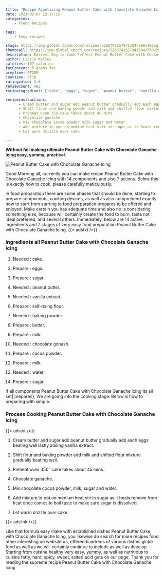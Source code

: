 ```yaml
---
title: "Recipe Appetizing Peanut Butter Cake with Chocolate Ganache Icing"
date: 2021-02-07 12:17:15
categories:
    - Trend Recipes
    
tags:
    - Easy recipes

image: https://img-global.cpcdn.com/recipes/5266742657941504/680x482cq70/peanut-butter-cake-with-chocolate-ganache-icing-recipe-main-photo.jpg
thumbnail: https://img-global.cpcdn.com/recipes/5266742657941504/350x250cq70/peanut-butter-cake-with-chocolate-ganache-icing-recipe-main-photo.jpg
description: Easiest Way to Cook Perfect Peanut Butter Cake with Chocolate Ganache Icing with 14 ingredients and 7 stages of easy cooking.
author: Lizzie Kelley
calories: 197 calories
fatContent: 5 grams fat
preptime: PT28M
cooktime: PT1H
ratingvalue: 3.6
reviewcount: 482
recipeingredient: ["cake", "eggs", "sugar", "peanut butter", "vanilla extract", "selfrising flour", "baking powder", "butter", "milk", "chocolate gonash", "cocoa powder", "milk", "water", "sugar"]

recipeinstructions: 
      - Cream butter and sugar add peanut butter gradually add each eggs beating well lastly adding vanilla extract 
      - Shift flour and baking powder add milk and shifted flour mixture gradually beating well 
      - Preheat oven 350 cake takes about 45 mins 
      - Chocolate ganache 
      - Mix chocolate cocoa powder milk sugar and water 
      - Add mixture to pot on medium heat stir in sugar as it heats remove from heat once comes to boil taste to make sure sugar is dissolved 
      - Let warm drizzle over cake

---
```




**Without fail making ultimate Peanut Butter Cake with Chocolate Ganache Icing easy, yummy, practical**. 


![Peanut Butter Cake with Chocolate Ganache Icing](https://img-global.cpcdn.com/recipes/5266742657941504/680x482cq70/peanut-butter-cake-with-chocolate-ganache-icing-recipe-main-photo.jpg "Peanut Butter Cake with Chocolate Ganache Icing")




Good Morning all, currently you can make recipe Peanut Butter Cake with Chocolate Ganache Icing with 14 components and also 7 actions. Below this is exactly how to cook, please carefully meticulously.

In food preparation there are some phases that should be done, starting to prepare components, cooking devices, as well as also comprehend exactly how to start from starting to food preparation prepares to be offered and enjoyed. Make certain you has adequate time and also no is considering something else, because will certainly create the food to burn, taste not ideal preferred, and several others. Immediately, below are 14 active ingredients and 7 stages of very easy food preparation Peanut Butter Cake with Chocolate Ganache Icing.
{{< adstxt />}}

### Ingredients all Peanut Butter Cake with Chocolate Ganache Icing


1. Needed  : cake.

1. Prepare  : eggs.

1. Prepare  : sugar.

1. Needed  : peanut butter.

1. Needed  : vanilla extract.

1. Prepare  : self-rising flour.

1. Needed  : baking powder.

1. Prepare  : butter.

1. Prepare  : milk.

1. Needed  : chocolate gonash.

1. Prepare  : cocoa powder.

1. Prepare  : milk.

1. Needed  : water.

1. Prepare  : sugar.



If all components Peanut Butter Cake with Chocolate Ganache Icing its all set| prepares}, We are going into the cooking stage. Below is how to preparing with simple.

### Process Cooking Peanut Butter Cake with Chocolate Ganache Icing

{{< adstxt />}}


1. Cream butter and sugar add peanut butter gradually add each eggs beating well lastly adding vanilla extract.



1. Shift flour and baking powder add milk and shifted flour mixture gradually beating well.



1. Preheat oven 350° cake takes about 45 mins..



1. Chocolate ganache.



1. Mix chocolate cocoa powder, milk, sugar and water.



1. Add mixture to pot on medium heat stir in sugar as it heats remove from heat once comes to boil taste to make sure sugar is dissolved.



1. Let warm drizzle over cake.





{{< adslink />}}

Like that formula easy make with established dishes Peanut Butter Cake with Chocolate Ganache Icing, you likewise do search for more recipes food other interesting on website us, offered hundreds of various dishes globe food as well as we will certainly continue to include as well as develop. Starting from cuisine healthy very easy, yummy, as well as nutritious to cuisine fatty, hard, spicy, sweet, salted acid gets on our page. Thank you for reading the supreme recipe Peanut Butter Cake with Chocolate Ganache Icing.

